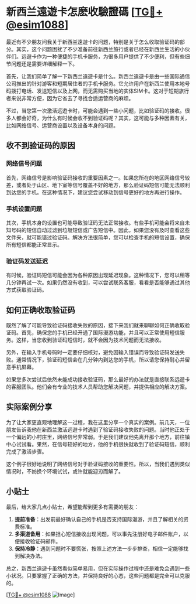 # 新西兰遠遊卡怎麽收驗證碼 [[TG💪+ @esim1088](https://t.me/s/esim1088)]

最近有不少朋友问我关于新西兰遠遊卡的问题，特别是关于怎么收取验证码的部分。其实，这个问题困扰了不少准备前往新西兰旅行或者已经在新西兰生活的小伙伴们。远遊卡作为一种便捷的手机卡服务，为很多用户提供了不少便利，但有些细节问题还是需要详细解释一下。

首先，让我们简单了解一下新西兰遠遊卡是什么。新西兰遠遊卡是由一些国际通信公司推出的针对游客和短期居住者的手机卡服务。它允许用户在新西兰使用本地号码拨打电话、发送短信以及上网，而无需购买当地的实体SIM卡。这对于短期旅行者来说非常方便，因为它省去了寻找合适运营商的麻烦。

不过，当您第一次激活远遊卡时，可能会遇到一些小问题，比如验证码的接收。很多人都会好奇，为什么有时候会收不到验证码呢？其实，这可能与多种因素有关，比如网络信号、运营商设置以及设备本身的问题。

## 收不到验证码的原因

### 网络信号问题

首先，网络信号是影响验证码接收的重要因素之一。如果您所在的地区网络信号较差，或者处于山区、地下室等信号覆盖不好的地方，那么验证码短信可能无法顺利到达您的手机。在这种情况下，建议您尝试移动到信号更好的地方再进行操作。

### 手机设置问题

其次，手机本身的设置也可能导致验证码无法正常接收。有些手机可能会将来自未知号码的短信自动过滤到垃圾短信或广告短信中。因此，如果您没有及时查看这些文件夹，就可能错过验证码。解决方法很简单，您可以检查手机的短信设置，确保所有短信都能正常显示。

### 验证码发送延迟

有时候，验证码短信可能会因为各种原因出现延迟现象。这种情况下，您可以稍等几分钟再试一次。如果仍然没有收到，可以尝试联系客服，看看是否能够通过其他方式获取验证码。

## 如何正确收取验证码

既然了解了可能导致验证码接收失败的原因，接下来我们就来聊聊如何正确收取验证码。首先，确保您的手机已经开通了国际漫游功能，并且可以正常使用短信服务。这样，当您收到验证码短信时，就不会因为技术问题而无法接收。

另外，在输入手机号码时一定要仔细核对，避免因输入错误而导致验证码发送失败。通常情况下，验证码短信会在几分钟内到达您的手机，所以请您保持耐心并留意手机屏幕。

如果您多次尝试后依然未能成功接收验证码，那么最好的办法就是直接联系远遊卡的客服团队。他们会有专业的技术人员帮助您解决问题，并提供相应的解决方案。

## 实际案例分享

为了让大家更直观地理解这一过程，我在这里分享一个真实的案例。前几天，一位朋友告诉我他在新西兰激活远遊卡时遇到了验证码接收失败的问题。当时他正处于一个偏远的小村庄里，网络信号非常弱。于是我们建议他先离开那个地方，前往镇中心试试看。果然，在信号较好的地方，他的手机很快就收到了验证码短信，顺利完成了激活步骤。

这个例子很好地说明了网络信号对于验证码接收的重要性。所以，当我们遇到类似情况时，不妨换个环境试试，或许就能迎刃而解了。

## 小贴士

最后，给大家几点小贴士，希望能帮到更多有需要的朋友：

1. **提前准备**：出发前最好确认自己的手机是否支持国际漫游，并且了解相关的资费标准。
2. **多渠道备用**：如果担心短信接收出现问题，可以事先注册好电子邮件账户，以便接收验证码邮件。
3. **保持冷静**：遇到问题时不要慌张，按照上述方法一步步排查，相信一定能够找到解决办法。

总之，新西兰遠遊卡虽然看似简单易用，但在实际操作过程中还是难免会遇到一些小状况。只要掌握了正确的方法，并保持良好的心态，这些问题都是完全可以克服的。

[[TG💪+ @esim1088](https://t.me/s/esim1088) ![Image](https://i.postimg.cc/4NQfJmqS/Snipaste-2025-05-13-00-14-12.png)]
